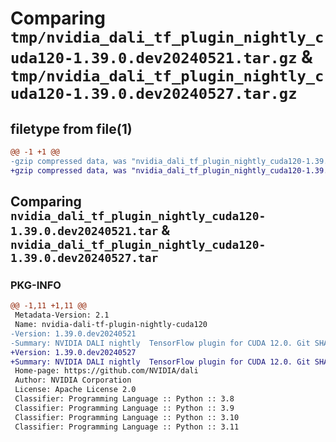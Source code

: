 # Comparing `tmp/nvidia_dali_tf_plugin_nightly_cuda120-1.39.0.dev20240521.tar.gz` & `tmp/nvidia_dali_tf_plugin_nightly_cuda120-1.39.0.dev20240527.tar.gz`

## filetype from file(1)

```diff
@@ -1 +1 @@
-gzip compressed data, was "nvidia_dali_tf_plugin_nightly_cuda120-1.39.0.dev20240521.tar", last modified: Mon Apr  5 07:00:00 1993, max compression
+gzip compressed data, was "nvidia_dali_tf_plugin_nightly_cuda120-1.39.0.dev20240527.tar", last modified: Mon Apr  5 07:00:00 1993, max compression
```

## Comparing `nvidia_dali_tf_plugin_nightly_cuda120-1.39.0.dev20240521.tar` & `nvidia_dali_tf_plugin_nightly_cuda120-1.39.0.dev20240527.tar`

### PKG-INFO

```diff
@@ -1,11 +1,11 @@
 Metadata-Version: 2.1
 Name: nvidia-dali-tf-plugin-nightly-cuda120
-Version: 1.39.0.dev20240521
-Summary: NVIDIA DALI nightly  TensorFlow plugin for CUDA 12.0. Git SHA: d0f8231f99c406b4553b5c5fbc9c673460e2ac6d
+Version: 1.39.0.dev20240527
+Summary: NVIDIA DALI nightly  TensorFlow plugin for CUDA 12.0. Git SHA: 1f4a763f7204719672cc30701d4b14f8be7f4f33
 Home-page: https://github.com/NVIDIA/dali
 Author: NVIDIA Corporation
 License: Apache License 2.0
 Classifier: Programming Language :: Python :: 3.8
 Classifier: Programming Language :: Python :: 3.9
 Classifier: Programming Language :: Python :: 3.10
 Classifier: Programming Language :: Python :: 3.11
```

